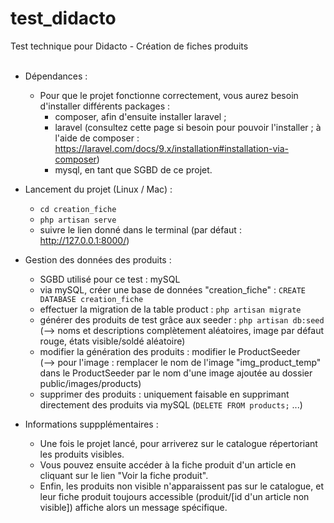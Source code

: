 # test_didacto
Test technique pour Didacto - Création de fiches produits
<br>
<br>

* Dépendances :
  - Pour que le projet fonctionne correctement, vous aurez besoin d'installer différents packages :
    - composer, afin d'ensuite installer laravel ;
    - laravel (consultez cette page si besoin pour pouvoir l'installer ;
    à l'aide de composer : https://laravel.com/docs/9.x/installation#installation-via-composer)
    - mysql, en tant que SGBD de ce projet.

* Lancement du projet (Linux / Mac) :
  - `cd creation_fiche`
  - `php artisan serve`
  - suivre le lien donné dans le terminal (par défaut : http://127.0.0.1:8000/)

* Gestion des données des produits :
  - SGBD utilisé pour ce test : mySQL
  - via mySQL, créer une base de données "creation_fiche" :
  `CREATE DATABASE creation_fiche`
  - effectuer la migration de la table product : `php artisan migrate`
  - générer des produits de test grâce aux seeder : `php artisan db:seed`<br>
    (--> noms et descriptions complètement aléatoires, image par défaut rouge,
    états visible/soldé aléatoire)
  - modifier la génération des produits : modifier le ProductSeeder<br>
    (--> pour l'image : remplacer le nom de l'image "img_product_temp" dans le
    ProductSeeder par le nom d'une image ajoutée au dossier public/images/products)
  - supprimer des produits : uniquement faisable en supprimant directement
  des produits via mySQL (`DELETE FROM products;` ...)

* Informations suppplémentaires :
  - Une fois le projet lancé, pour arriverez sur le catalogue répertoriant les
  produits visibles.
  - Vous pouvez ensuite accéder à la fiche produit d'un article en cliquant sur le
  lien "Voir la fiche produit".
  - Enfin, les produits non visible n'apparaissent pas sur le catalogue, et
  leur fiche produit toujours accessible (produit/[id d'un article non
  visible]) affiche alors un message spécifique.

